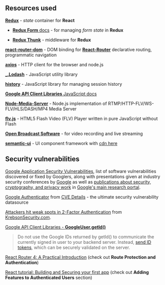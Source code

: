 ## Resources used

[**Redux**](https://redux.js.org/) - *state* container for **React**

  - [**Redux Form** docs](https://redux-form.com) - for managing *form state* in **Redux**

  - [**Redux Thunk**](https://github.com/reduxjs/redux-thunk) - middleware for **Redux**
  
[**react-router-dom**](https://www.npmjs.com/package/react-router-dom) - DOM binding for [**React-Router**](https://reacttraining.com/react-router/) declarative routing, programmatic navigation

[**axios**](https://www.npmjs.com/package/axios) - HTTP client for the browser and node.js

[**_.Lodash**](https://lodash.com/) - JavaScript utility library

[**history**](https://www.npmjs.com/package/history) - JavaScript library for managing session history 

[**Google API Client Libraries** JavaScript docs](https://developers.google.com/api-client-library/javascript/reference/referencedocs)

[**Node-Media-Server**](https://github.com/illuspas/Node-Media-Server) - Node.js implementation of RTMP/HTTP-FLV/WS-FLV/HLS/DASH/MP4 Media Server 

[**flv.js**](https://www.npmjs.com/package/flv.js) - HTML5 Flash Video (FLV) Player written in pure JavaScript without Flash

[**Open Broadcast Software**](https://obsproject.com) - for video recording and live streaming

[**semantic-ui**](https://semantic-ui.com/) - UI component framework with [cdn here](https://cdnjs.com/libraries/semantic-ui)

## Security vulnerabilities

[Google Application Security Vulnerabilities](https://www.google.com/about/appsecurity/research/), list of software vulnerabilities discovered or fixed by Googlers, along with presentations given at industry security conferences by [Google](https://www.google.com) as well as [publications about security, cryptography, and privacy work](https://ai.google/research/pubs?area=SecurityPrivacyandAbusePrevention) in [Google's main research portal](https://ai.google/research/).

[Google Authenticator](https://www.cvedetails.com/product/25099/Google-Authenticator.html) from [CVE Details](https://www.cvedetails.com) - the ultimate security vulnerability datasource

[Attackers hit weak spots in 2-Factor Authentication](https://krebsonsecurity.com/2012/06/attackers-target-weak-spots-in-2-factor-authentication/) from [KrebsonSecurity.com](https://krebsonsecurity.com).

[Google API Client Libraries - **GoogleUser.getId()**](https://developers.google.com/api-client-library/javascript/reference/referencedocs#googleusergetid)

> Do not use the Google IDs returned by getId() to communicate the currently signed in user to your backend server. Instead, [send ID tokens](https://developers.google.com/identity/sign-in/web/backend-auth), which can be securely validated on the server.

[React Router 4: A Practical Introduction](https://auth0.com/blog/react-router-4-practical-tutorial/) (check out **Route Protection and Authentication**)

[React tutorial: Building and Securing your first app](https://auth0.com/blog/react-tutorial-building-and-securing-your-first-app/) (check out **Adding Features to Authenticated Users** section)
